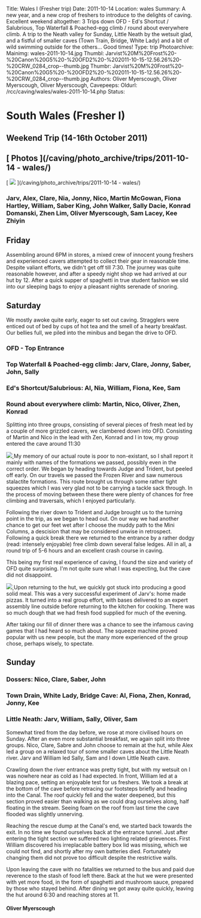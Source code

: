 Title: Wales I (Fresher trip)
Date: 2011-10-14
Location: wales
Summary: A new year, and a new crop of freshers to introduce to the delights of caving. Excellent weekend altogether: 3 Trips down OFD - Ed's Shortcut / Salubrious, Top Waterfall & Poached-egg climb / round about everywhere climb. A trip to the Neath valley for Sunday, Little Neath by the wetsuit glad, and a fistful of smaller caves (Town Train, Bridge, White Lady) and a bit of wild swimming outside for the others... Good times!
Type: trip
Photoarchive:
Mainimg: wales-2011-10-14.jpg
Thumbl: Jarvist%20M%20Frost%20-%20Canon%20G5%20-%20OFD2%20-%202011-10-15-12.56.26%20-%20CRW_0284_crop--thumb.jpg
Thumbr: Jarvist%20M%20Frost%20-%20Canon%20G5%20-%20OFD2%20-%202011-10-15-12.56.26%20-%20CRW_0284_crop--thumb.jpg
Authors: Oliver Myerscough, Oliver Myerscough, Oliver Myerscough, 
Cavepeeps:
Oldurl: /rcc/caving/wales/wales-2011-10-14.php
Status:

#  South Wales (Fresher I) 

##  Weekend Trip (14-16th October 2011) 

##  [ Photos ](/caving/photo_archive/trips/2011-10-14 - wales/)

[ ![](wales-2011-10-14.jpg) ](/caving/photo_archive/trips/2011-10-14 - wales/)

###  Jarv, Alex, Clare, Nia, Jonny, Nico, Martin McGowan, Fiona Hartley, William, Saber King, John Walker, Sally Dacie, Konrad Domanski, Zhen Lim, Oliver Myerscough, Sam Lacey, Kee Zhiyin 

##  Friday 

Assembling around 6PM in stores, a mixed crew of innocent young freshers and experienced cavers attempted to collect their gear in reasonable time. Despite valiant efforts, we didn't get off till 7:30. The journey was quite reasonable however, and after a speedy night shop we had arrived at our hut by 12. After a quick supper of spaghetti in true student fashion we slid into our sleeping bags to enjoy a pleasant nights serenade of snoring. 

##  Saturday 

We mostly awoke quite early, eager to set out caving. Stragglers were enticed out of bed by cups of hot tea and the smell of a hearty breakfast. Our bellies full, we piled into the minibus and began the drive to OFD. 

###  OFD - Top Entrance 

###  Top Waterfall &amp; Poached-egg climb: Jarv, Clare, Jonny, Saber, John, Sally 

###  Ed's Shortcut/Salubrious: Al, Nia, William, Fiona, Kee, Sam 

###  Round about everywhere climb: Martin, Nico, Oliver, Zhen, Konrad 

Splitting into three groups, consisting of several pieces of fresh meat led by a couple of more grizzled cavers, we clambered down into OFD. Consisting of Martin and Nico in the lead with Zen, Konrad and I in tow, my group entered the cave around 11:30 

[ ![](/caving/photo_archive/trips/2011-10-14%20-%20wales/Jarvist%20M%20Frost%20-%20Canon%20G5%20-%20OFD2%20-%202011-10-15-11.28.32%20-%20CRW_0279_crop--thumb.jpg) ](/caving/photo_archive/trips/2011-10-14%20-%20wales/Jarvist%20M%20Frost%20-%20Canon%20G5%20-%20OFD2%20-%202011-10-15-11.28.32%20-%20CRW_0279_crop.html) My memory of our actual route is poor to non-existant, so I shall report it mainly with names of the formations we passed, possibly even in the correct order. We began by heading towards Judge and Trident, but peeled off early. On our travels we passed the Frozen River and saw numerous stalactite formations. This route brought us through some rather tight squeezes which I was very glad not to be carrying a tackle sack through. In the process of moving between these there were plenty of chances for free climbing and traversals, which I enjoyed particularly. 

Following the river down to Trident and Judge brought us to the turning point in the trip, as we began to head out. On our way we had another chance to get our feet wet after I choose the muddy path to the Mini Columns, a descision that may be considered unwise in retrospect. Following a quick break there we returned to the entrance by a rather dodgy (read: intensely enjoyable) free climb down several false ledges. All in all, a round trip of 5-6 hours and an excellent crash course in caving. 

This being my first real experience of caving, I found the size and variety of OFD quite surprising. I'm not quite sure what I was expecting, but the cave did not disappoint. 

[ ![](/caving/photo_archive/trips/2011-10-14%20-%20wales/Jarvist%20M%20Frost%20-%20Canon%20G5%20-%20OFD2%20-%202011-10-13-19.13.36%20-%20IMG_0270--thumb.jpg) ](/caving/photo_archive/trips/2011-10-14%20-%20wales/Jarvist%20M%20Frost%20-%20Canon%20G5%20-%20OFD2%20-%202011-10-13-19.13.36%20-%20IMG_0270.html) Upon returning to the hut, we quickly got stuck into producing a good solid meal. This was a very successful experiment of Jarv's: home made pizzas. It turned into a real group effort, with bases delivered to an expert assembly line outside before returning to the kitchen for cooking. There was so much dough that we had fresh food supplied for much of the evening. 

After taking our fill of dinner there was a chance to see the infamous caving games that I had heard so much about. The squeeze machine proved popular with us new people, but the many more experienced of the group chose, perhaps wisely, to spectate. 

##  Sunday 

###  Dossers: Nico, Clare, Saber, John 

###  Town Drain, White Lady, Bridge Cave: Al, Fiona, Zhen, Konrad, Jonny, Kee 

###  Little Neath: Jarv, William, Sally, Oliver, Sam 

Somewhat tired from the day before, we rose at more civilised hours on Sunday. After an even more substantial breakfast, we again split into three groups. Nico, Clare, Sabre and John choose to remain at the hut, while Alex led a group on a relaxed tour of some smaller caves about the Little Neath river. Jarv and William led Sally, Sam and I down Little Neath cave. 

Crawling down the river entrance was pretty tight, but with my wetsuit on I was nowhere near as cold as I had expected. In front, William led at a blazing pace, setting an enjoyable test for us freshers. We took a break at the bottom of the cave before retracing our footsteps briefly and heading into the Canal. The roof quickly fell and the water deepened, but this section proved easier than walking as we could drag ourselves along, half floating in the stream. Seeing foam on the roof from last time the cave flooded was slightly unnerving. 

Reaching the rescue dump at the Canal's end, we started back towards the exit. In no time we found ourselves back at the entrance tunnel. Just after entering the tight section we suffered two lighting related grievences. First William discovered his irreplacable battery box lid was missing, which we could not find, and shortly after my own batteries died. Fortunately changing them did not prove too difficult despite the restrictive walls. 

Upon leaving the cave with no fatalities we returned to the bus and paid due reverence to the stash of food left there. Back at the hut we were presented with yet more food, in the form of spaghetti and mushroom sauce, prepared by those who stayed behind. After dining we got away quite quickly, leaving the hut around 6:30 and reaching stores at 11. 

####  Oliver Myerscough 
